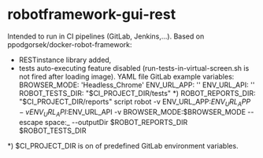 # robotframework-gui-rest

Intended to run in CI pipelines (GitLab, Jenkins,...). Based on ppodgorsek/docker-robot-framework:
- RESTinstance library added,
- tests auto-executing feature disabled (run-tests-in-virtual-screen.sh is not fired after loading image).
YAML file GitLab example
variables:
  BROWSER_MODE: 'Headless_Chrome'
  ENV_URL_APP: '<application URL>'
  ENV_URL_API: '<API base URL>'
  ROBOT_TESTS_DIR: "$CI_PROJECT_DIR/tests" *)
  ROBOT_REPORTS_DIR: "$CI_PROJECT_DIR/reports"
script
  robot -v ENV_URL_APP:$ENV_URL_APP -v ENV_URL_API:$ENV_URL_API -v BROWSER_MODE:$BROWSER_MODE --escape space:_ --outputDir $ROBOT_REPORTS_DIR $ROBOT_TESTS_DIR

*) $CI_PROJECT_DIR is on of predefined GitLab environment variables.
